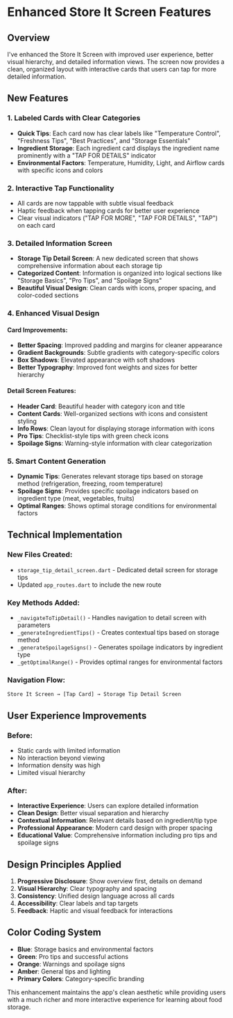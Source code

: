 # Enhanced Store It Screen Features

## Overview

I've enhanced the Store It Screen with improved user experience, better visual hierarchy, and detailed information views. The screen now provides a clean, organized layout with interactive cards that users can tap for more detailed information.

## New Features

### 1. **Labeled Cards with Clear Categories**

- **Quick Tips**: Each card now has clear labels like "Temperature Control", "Freshness Tips", "Best Practices", and "Storage Essentials"
- **Ingredient Storage**: Each ingredient card displays the ingredient name prominently with a "TAP FOR DETAILS" indicator
- **Environmental Factors**: Temperature, Humidity, Light, and Airflow cards with specific icons and colors

### 2. **Interactive Tap Functionality**

- All cards are now tappable with subtle visual feedback
- Haptic feedback when tapping cards for better user experience
- Clear visual indicators ("TAP FOR MORE", "TAP FOR DETAILS", "TAP") on each card

### 3. **Detailed Information Screen**

- **Storage Tip Detail Screen**: A new dedicated screen that shows comprehensive information about each storage tip
- **Categorized Content**: Information is organized into logical sections like "Storage Basics", "Pro Tips", and "Spoilage Signs"
- **Beautiful Visual Design**: Clean cards with icons, proper spacing, and color-coded sections

### 4. **Enhanced Visual Design**

#### Card Improvements:

- **Better Spacing**: Improved padding and margins for cleaner appearance
- **Gradient Backgrounds**: Subtle gradients with category-specific colors
- **Box Shadows**: Elevated appearance with soft shadows
- **Better Typography**: Improved font weights and sizes for better hierarchy

#### Detail Screen Features:

- **Header Card**: Beautiful header with category icon and title
- **Content Cards**: Well-organized sections with icons and consistent styling
- **Info Rows**: Clean layout for displaying storage information with icons
- **Pro Tips**: Checklist-style tips with green check icons
- **Spoilage Signs**: Warning-style information with clear categorization

### 5. **Smart Content Generation**

- **Dynamic Tips**: Generates relevant storage tips based on storage method (refrigeration, freezing, room temperature)
- **Spoilage Signs**: Provides specific spoilage indicators based on ingredient type (meat, vegetables, fruits)
- **Optimal Ranges**: Shows optimal storage conditions for environmental factors

## Technical Implementation

### New Files Created:

- `storage_tip_detail_screen.dart` - Dedicated detail screen for storage tips
- Updated `app_routes.dart` to include the new route

### Key Methods Added:

- `_navigateToTipDetail()` - Handles navigation to detail screen with parameters
- `_generateIngredientTips()` - Creates contextual tips based on storage method
- `_generateSpoilageSigns()` - Generates spoilage indicators by ingredient type
- `_getOptimalRange()` - Provides optimal ranges for environmental factors

### Navigation Flow:

```
Store It Screen → [Tap Card] → Storage Tip Detail Screen
```

## User Experience Improvements

### Before:

- Static cards with limited information
- No interaction beyond viewing
- Information density was high
- Limited visual hierarchy

### After:

- **Interactive Experience**: Users can explore detailed information
- **Clean Design**: Better visual separation and hierarchy
- **Contextual Information**: Relevant details based on ingredient/tip type
- **Professional Appearance**: Modern card design with proper spacing
- **Educational Value**: Comprehensive information including pro tips and spoilage signs

## Design Principles Applied

1. **Progressive Disclosure**: Show overview first, details on demand
2. **Visual Hierarchy**: Clear typography and spacing
3. **Consistency**: Unified design language across all cards
4. **Accessibility**: Clear labels and tap targets
5. **Feedback**: Haptic and visual feedback for interactions

## Color Coding System

- **Blue**: Storage basics and environmental factors
- **Green**: Pro tips and successful actions
- **Orange**: Warnings and spoilage signs
- **Amber**: General tips and lighting
- **Primary Colors**: Category-specific branding

This enhancement maintains the app's clean aesthetic while providing users with a much richer and more interactive experience for learning about food storage.
